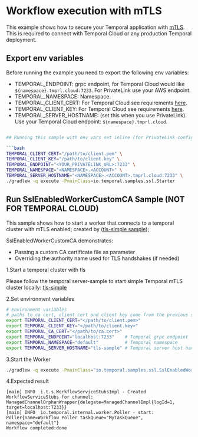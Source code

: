 # Workflow execution with mTLS

This example shows how to secure your Temporal application with [mTLS](https://docs.temporal.io/security/#encryption-in-transit-with-mtls).
This is required to connect with Temporal Cloud or any production Temporal deployment.


## Export env variables

Before running the example you need to export the following env variables: 

- TEMPORAL_ENDPOINT: grpc endpoint, for Temporal Cloud would like `${namespace}.tmprl.cloud:7233`. For PrivateLink use your AWS endpoint.
- TEMPORAL_NAMESPACE: Namespace.
- TEMPORAL_CLIENT_CERT: For Temporal Cloud see requirements [here](https://docs.temporal.io/cloud/how-to-manage-certificates-in-temporal-cloud#end-entity-certificates).
- TEMPORAL_CLIENT_KEY: For Temporal Cloud see requirements [here](https://docs.temporal.io/cloud/how-to-manage-certificates-in-temporal-cloud#end-entity-certificates).
- TEMPORAL_SERVER_HOSTNAME: (set this when you use PrivateLink). Use your Temporal Cloud endpoint: `${namespace}.tmprl.cloud`.

```bash

## Running this sample with env vars set inline (for PrivateLink config)

```bash
TEMPORAL_CLIENT_CERT="/path/to/client.pem" \
TEMPORAL_CLIENT_KEY="/path/to/client.key" \
TEMPORAL_ENDPOINT="<YOUR_PRIVATELINK_URL>:7233" \
TEMPORAL_NAMESPACE="<NAMESPACE>.<ACCOUNT>" \
TEMPORAL_SERVER_HOSTNAME="<NAMESPACE>.<ACCOUNT>.tmprl.cloud:7233" \
./gradlew -q execute -PmainClass=io.temporal.samples.ssl.Starter
```

## Run SslEnabledWorkerCustomCA Sample (NOT FOR TEMPORAL CLOUD)

This sample shows how to start a worker that connects to a temporal cluster with mTLS enabled; created by ([tls-simple sample](https://github.com/temporalio/samples-server/tree/main/tls/tls-simple));

SslEnabledWorkerCustomCA demonstrates:

- Passing a custom CA certificate file as parameter
- Overriding the authority name used for TLS handshakes (if needed)

1.Start a temporal cluster with tls

Please follow the temporal server-sample to start simple Temporal mTLS cluster locally: [tls-simple](https://github.com/temporalio/samples-server/tree/main/tls/tls-simple)

2.Set environment variables

```bash
# Environment variables
# paths to ca cert, client cert and client key come from the previous step 
export TEMPORAL_CLIENT_CERT="</path/to/client.pem>"
export TEMPORAL_CLIENT_KEY="</path/to/client.key>"
export TEMPORAL_CA_CERT="</path/to/ca.cert>"    
export TEMPORAL_ENDPOINT="localhost:7233"    # Temporal grpc endpoint       
export TEMPORAL_NAMESPACE="default"          # Temporal namespace            
export TEMPORAL_SERVER_HOSTNAME="tls-sample" # Temporal server host name  
```

3.Start the Worker

```bash
./gradlew -q execute -PmainClass="io.temporal.samples.ssl.SslEnabledWorkerCustomCA"
```

4.Expected result

```text
[main] INFO  i.t.s.WorkflowServiceStubsImpl - Created WorkflowServiceStubs for channel: ManagedChannelOrphanWrapper{delegate=ManagedChannelImpl{logId=1, target=localhost:7233}} 
[main] INFO  io.temporal.internal.worker.Poller - start: Poller{name=Workflow Poller taskQueue="MyTaskQueue", namespace="default"} 
Workflow completed:done 
```

